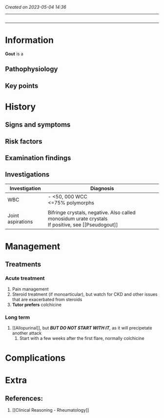 *Created on 2023-05-04 14:36*

---
```toc
```
---

# Information
**Gout** is a

## Pathophysiology

## Key points

# History
## Signs and symptoms 
## Risk factors

## Examination findings
## Investigations
| Investigation     | Diagnosis                   |
| ----------------- | --------------------------- |
| WBC               | - <50, 000 WCC<br><=75% polymorphs              |
|                   |          |
| Joint aspirations | Bifringe crystals, negative. Also called monosidum urate crystals<br>If positive, see [[Pseudogout]]                            |

# Management
## Treatments
### Acute treatment
1. Pain management
2. Steroid treatment (if monoarticular), but watch for CKD and other issues that are exacerbated from steroids
3. **Tutor prefers** colchicine

### Long term
1. [[Allopurinal]], but ***BUT DO NOT START WITH IT**,* as it will precipetate another attack
	1. Start with a few weeks after the first flare, normally colchicine

# Complications

# Extra
## References:
1. [[Clinical Reasoning - Rheumatology]]